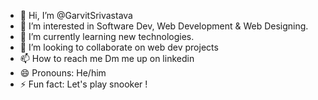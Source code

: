 - 👋 Hi, I’m @GarvitSrivastava
- 👀 I’m interested in Software Dev, Web Development & Web Designing.
- 🌱 I’m currently learning new technologies.
- 💞️ I’m looking to collaborate on web dev projects
- 📫 How to reach me Dm me up on linkedin
- 😄 Pronouns: He/him
- ⚡ Fun fact: Let's play snooker !

<!---
GarvitSrivastava07/GarvitSrivastava07 is a ✨ special ✨ repository because its `README.md` (this file) appears on your GitHub profile.
You can click the Preview link to take a look at your changes.
--->
